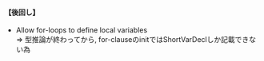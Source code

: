
#### 【後回し】
 - Allow for-loops to define local  variables  
   => 型推論が終わってから, for-clauseのinitではShortVarDeclしか記載できない為
